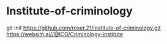 # Institute-of-criminology
git init
https://github.com/roxer.21/institute-of-criminology.git
https://websim.ai//@ICO/Criminology-institute
